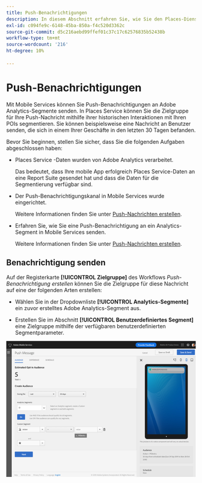 ```yaml
---
title: Push-Benachrichtigungen
description: In diesem Abschnitt erfahren Sie, wie Sie den Places-Dienst mit Push-Benachrichtigungen verwenden.
exl-id: c094fe9c-6148-45ba-850a-f4c520d3362c
source-git-commit: d5c216aebd99ffef01c37c17c62576835b52438b
workflow-type: tm+mt
source-wordcount: '216'
ht-degree: 10%

---
```


# Push-Benachrichtigungen 

Mit Mobile Services können Sie Push-Benachrichtigungen an Adobe Analytics-Segmente senden. In Places Service können Sie die Zielgruppe für Ihre Push-Nachricht mithilfe ihrer historischen Interaktionen mit Ihren POIs segmentieren. Sie können beispielsweise eine Nachricht an Benutzer senden, die sich in einem Ihrer Geschäfte in den letzten 30 Tagen befanden.

Bevor Sie beginnen, stellen Sie sicher, dass Sie die folgenden Aufgaben abgeschlossen haben:

* Places Service -Daten wurden von Adobe Analytics verarbeitet.

  Das bedeutet, dass Ihre mobile App erfolgreich Places Service-Daten an eine Report Suite gesendet hat und dass die Daten für die Segmentierung verfügbar sind.

* Der Push-Benachrichtigungskanal in Mobile Services wurde eingerichtet.

  Weitere Informationen finden Sie unter [Push-Nachrichten erstellen](https://experienceleague.adobe.com/docs/discontinued/using/mobile-services.html?lang=de).

* Erfahren Sie, wie Sie eine Push-Benachrichtigung an ein Analytics-Segment in Mobile Services senden.

  Weitere Informationen finden Sie unter [Push-Nachrichten erstellen](https://experienceleague.adobe.com/docs/discontinued/using/mobile-services.html?lang=de).

## Benachrichtigung senden

Auf der Registerkarte **[!UICONTROL Zielgruppe]** des Workflows *Push-Benachrichtigung erstellen* können Sie die Zielgruppe für diese Nachricht auf eine der folgenden Arten erstellen:

* Wählen Sie in der Dropdownliste **[!UICONTROL Analytics-Segmente]** ein zuvor erstelltes Adobe Analytics-Segment aus.

* Erstellen Sie im Abschnitt **[!UICONTROL Benutzerdefiniertes Segment]** eine Zielgruppe mithilfe der verfügbaren benutzerdefinierten Segmentparameter.

![Einrichten einer Push-Nachricht](/help/assets/push-set-up.png)
